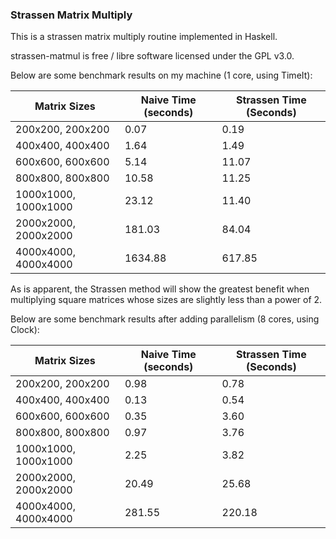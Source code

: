 ### Strassen Matrix Multiply

This is a strassen matrix multiply routine implemented in Haskell.

strassen-matmul is free / libre software licensed under the GPL v3.0.

Below are some benchmark results on my machine (1 core, using TimeIt):

| Matrix Sizes | Naive Time (seconds) | Strassen Time (Seconds) |
| --- | --- | --- |
| 200x200, 200x200 | 0.07 | 0.19 |
| 400x400, 400x400 | 1.64 | 1.49 |
| 600x600, 600x600 | 5.14 | 11.07 |
| 800x800, 800x800 | 10.58 | 11.25 |
| 1000x1000, 1000x1000 | 23.12 | 11.40 |
| 2000x2000, 2000x2000 | 181.03 | 84.04 |
| 4000x4000, 4000x4000 | 1634.88 | 617.85 |

As is apparent, the Strassen method will show the greatest benefit when multiplying square matrices whose sizes are slightly less than a power of 2.

Below are some benchmark results after adding parallelism (8 cores, using Clock):

| Matrix Sizes | Naive Time (seconds) | Strassen Time (Seconds) |
| --- | --- | --- |
| 200x200, 200x200 | 0.98 | 0.78 |
| 400x400, 400x400 | 0.13 | 0.54 |
| 600x600, 600x600 | 0.35 | 3.60 |
| 800x800, 800x800 | 0.97 | 3.76 |
| 1000x1000, 1000x1000 | 2.25 | 3.82 |
| 2000x2000, 2000x2000 | 20.49 | 25.68 |
| 4000x4000, 4000x4000 | 281.55 | 220.18 |

